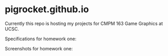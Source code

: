 # pigrocket.github.io

Currently this repo is hosting my projects for CMPM 163 Game Graphics at UCSC.

Specifications for homework one:


Screenshots for homework one:


